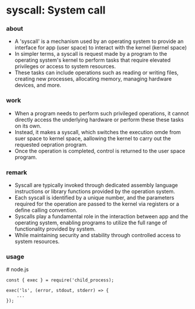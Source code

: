 # syscall: System call

### about

- A 'syscall' is a mechanism used by an operating system to provide an interface for app (user space) to interact with the kernel (kernel space)
- In simpler terms, a syscall is request made by a program to the operating system's kernel to perform tasks that require elevated privileges or access to system resources.
- These tasks can include operations such as reading or writing files, creating new processes, allocating memory, managing hardware devices, and more.

### work

- When a program needs to perform such privileged operations, it cannot directly access the underlying hardware or perform these these tasks on its own.
- Instead, it makes a syscall, which switches the execution omde from suer space to kernel space, aallowing the kernel to carry out the requested oepration program.
- Once the operation is completed, control is returned to the user space program.

### remark

- Syscall are typically invoked through dedicated assembly language instructions or library functions provided by the operation system.
- Each syscall is identified by a unique number, and the parameters required for the operation are passed to the kernel via registers or a define calling convention.
- Syscalls play a fundamental role in the interaction between app and the operating system, enabling programs to utilize the full range of functionality provided by system.
- While maintaining security and stability through controlled access to system resources.

### usage

\# node.js

```
const { exec } = require('child_process);

exec('ls', (error, stdout, stderr) => {
    ...
});

```